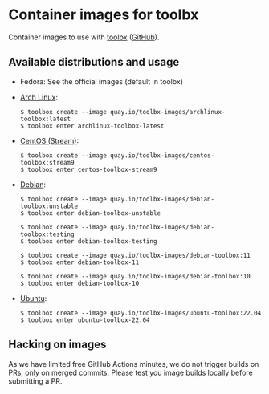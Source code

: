 # Container images for toolbx

Container images to use with [toolbx] ([GitHub]).

## Available distributions and usage

- Fedora: See the official images (default in toolbx)

- [Arch Linux]:
  ```
  $ toolbox create --image quay.io/toolbx-images/archlinux-toolbox:latest
  $ toolbox enter archlinux-toolbox-latest
  ```

- [CentOS (Stream)]:
  ```
  $ toolbox create --image quay.io/toolbx-images/centos-toolbox:stream9
  $ toolbox enter centos-toolbox-stream9
  ```

- [Debian]:
  ```
  $ toolbox create --image quay.io/toolbx-images/debian-toolbox:unstable
  $ toolbox enter debian-toolbox-unstable

  $ toolbox create --image quay.io/toolbx-images/debian-toolbox:testing
  $ toolbox enter debian-toolbox-testing

  $ toolbox create --image quay.io/toolbx-images/debian-toolbox:11
  $ toolbox enter debian-toolbox-11

  $ toolbox create --image quay.io/toolbx-images/debian-toolbox:10
  $ toolbox enter debian-toolbox-10
  ```

- [Ubuntu]:
  ```
  $ toolbox create --image quay.io/toolbx-images/ubuntu-toolbox:22.04
  $ toolbox enter ubuntu-toolbox-22.04
  ```

## Hacking on images

As we have limited free GitHub Actions minutes, we do not trigger builds on
PRs, only on merged commits. Please test you image builds locally before
submitting a PR.

[toolbx]: https://containertoolbx.org
[GitHub]: https://github.com/containers/toolbox
[Arch Linux]: https://hub.docker.com/_/archlinux/
[CentOS (Stream)]: https://www.centos.org/centos-stream/
[Debian]: https://hub.docker.com/_/debian
[Ubuntu]: https://hub.docker.com/_/ubuntu
